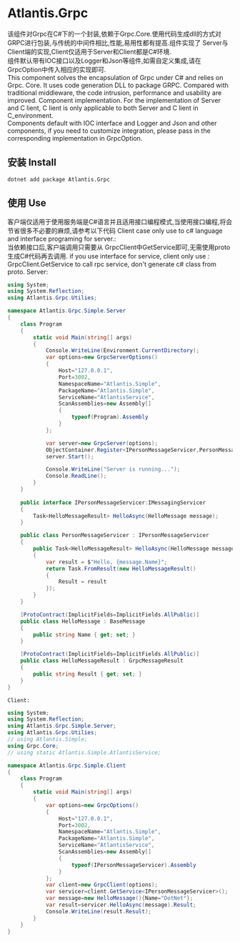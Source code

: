 Atlantis.Grpc
=============================
  该组件对Grpc在C#下的一个封装,依赖于Grpc.Core.使用代码生成dll的方式对GRPC进行包装,与传统的中间件相比,性能,易用性都有提高.组件实现了
Server与Client端的实现,Client仅适用于Server和Client都是C#环境.  
  组件默认带有IOC接口以及Logger和Json等组件,如需自定义集成,请在GrpcOption中传入相应的实现即可.  
  This component solves the encapsulation of Grpc under C# and relies on Grpc. Core. It uses code generation DLL to package GRPC. Compared with traditional middleware, the code intrusion, performance and usability are improved. Component implementation.
For the implementation of Server and C lient, C lient is only applicable to both Server and C lient in C_environment.  
  Components default with IOC interface and Logger and Json and other components, if you need to customize integration, please pass in the corresponding implementation in GrpcOption.  

## 安装 Install
  ```
  dotnet add package Atlantis.Grpc
  ```
  
## 使用 Use
  客户端仅适用于使用服务端是C#语言并且适用接口编程模式,当使用接口编程,将会节省很多不必要的麻烦,请参考以下代码 Client case only use to c# language and interface programing for server.:  
    当依赖接口后,客户端调用只需要从 GrpcClient中GetService即可,无需使用proto生成C#代码再去调用. if you use interface for service, client only use : GrpcClient.GetService<Interface> to call rpc service, don't generate c# class from proto.
    Server:  
```csharp  
using System;
using System.Reflection;
using Atlantis.Grpc.Utilies;

namespace Atlantis.Grpc.Simple.Server
{
    class Program
    {
        static void Main(string[] args)
        {
            Console.WriteLine(Environment.CurrentDirectory);
            var options=new GrpcServerOptions()
            {
                Host="127.0.0.1",
                Port=3002,
                NamespaceName="Atlantis.Simple",
                PackageName="Atlantis.Simple",
                ServiceName="AtlantisService",
                ScanAssemblies=new Assembly[]
                {
                    typeof(Program).Assembly
                }
            };

            var server=new GrpcServer(options);
            ObjectContainer.Register<IPersonMessageServicer,PersonMessageServicer>(LifeScope.Single);
            server.Start();

            Console.WriteLine("Server is running...");
            Console.ReadLine();
        }
    }
    
    public interface IPersonMessageServicer:IMessagingServicer
    {
        Task<HelloMessageResult> HelloAsync(HelloMessage message);
    }

    public class PersonMessageServicer : IPersonMessageServicer
    {
        public Task<HelloMessageResult> HelloAsync(HelloMessage message)
        {
            var result = $"Hello, {message.Name}";
            return Task.FromResult(new HelloMessageResult()
            {
                Result = result
            });
        }
    }

    [ProtoContract(ImplicitFields=ImplicitFields.AllPublic)]
    public class HelloMessage : BaseMessage
    {
        public string Name { get; set; }
    }

    [ProtoContract(ImplicitFields=ImplicitFields.AllPublic)]
    public class HelloMessageResult : GrpcMessageResult
    {
        public string Result { get; set; }
    }
}
```  
    Client:
```csharp
using System;
using System.Reflection;
using Atlantis.Grpc.Simple.Server;
using Atlantis.Grpc.Utilies;
// using Atlantis.Simple;
using Grpc.Core;
// using static Atlantis.Simple.AtlantisService;

namespace Atlantis.Grpc.Simple.Client
{
    class Program
    {
        static void Main(string[] args)
        {
            var options=new GrpcOptions()
            {
                Host="127.0.0.1",
                Port=3002,
                NamespaceName="Atlantis.Simple",
                PackageName="Atlantis.Simple",
                ServiceName="AtlantisService",
                ScanAssemblies=new Assembly[]
                {
                    typeof(IPersonMessageServicer).Assembly
                }
            };
            var client=new GrpcClient(options);
            var servicer=client.GetService<IPersonMessageServicer>();
            var message=new HelloMessage(){Name="DotNet"};
            var result=servicer.HelloAsync(message).Result;
            Console.WriteLine(result.Result);
        }
    }
}
```
    
